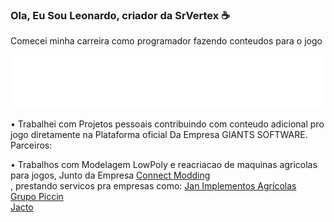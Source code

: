 ### Ola, Eu Sou Leonardo, criador da SrVertex :coffee:

Comecei minha carreira como programador fazendo conteudos para o jogo

<img src="FS22_1c_long_white.png">

• Trabalhei com Projetos pessoais contribuindo com conteudo adicional pro jogo diretamente na Plataforma oficial Da Empresa GIANTS SOFTWARE.
Parceiros:


• Trabalhos com Modelagem LowPoly e reacriacao de maquinas agricolas para jogos, Junto da Empresa <a href="https://www.connectmodding.com">Connect Modding</a><br>,
prestando servicos pra empresas como:
<a href="https://www.jan.com.br">Jan Implementos Agrícolas</a><br>
<a href="https://piccin.com.br">Grupo Piccin</a><br>
<a href="https://jacto.com/brasil">Jacto</a><br>

